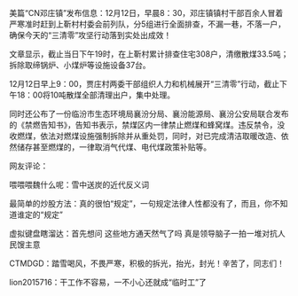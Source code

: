 美篇“CN邓庄镇”发布信息：12月12日，早晨8：30，邓庄镇镇村干部百余人冒着严寒准时赶到上靳村村委会前列队，分5组进行全面排查，不漏一巷，不落一户，确保今天的“三清零”攻坚行动落到实处出成效！



文章显示，截止当日下午19时，在上靳村累计排查住宅308户，清缴散煤33.5吨；拆除取缔锅炉、小煤炉等设施设备37台。





12月12日早上9：00，贾庄村两委干部组织人力和机械展开“三清零”行动，截止下午18：00将10吨散煤全部清理出户，集中处理。



同时还公布了一份临汾市生态环境局襄汾分局、襄汾能源局、襄汾公安局联合发布的《禁燃告知书》，告知书表示，禁煤区内一律禁止燃煤和蜂窝煤。违反禁令，没收燃煤，依法对燃煤设施强制拆除并从重处罚，同时，对已完成清洁取暖改造、依然储存甚至燃煤的，一律取消气代煤、电代煤政策补贴等。











网友评论：

喂喂喂魏什么呢：雪中送炭的近代反义词

最简单的炒股方法：真的很怕“规定”，一句规定法律人性都没有了，而且，你不知道谁定的“规定”

虚拟键盘瞎溜达：首先想问 这些地方通天然气了吗 真是领导脑子一拍一堆对抗人民馊主意

CTMDGD：踏雪喝风，不畏严寒，积极的拆光，抬光，封光！辛苦了，同志们！

lion2015716：干工作不容易，一不小心还就成“临时工”了

